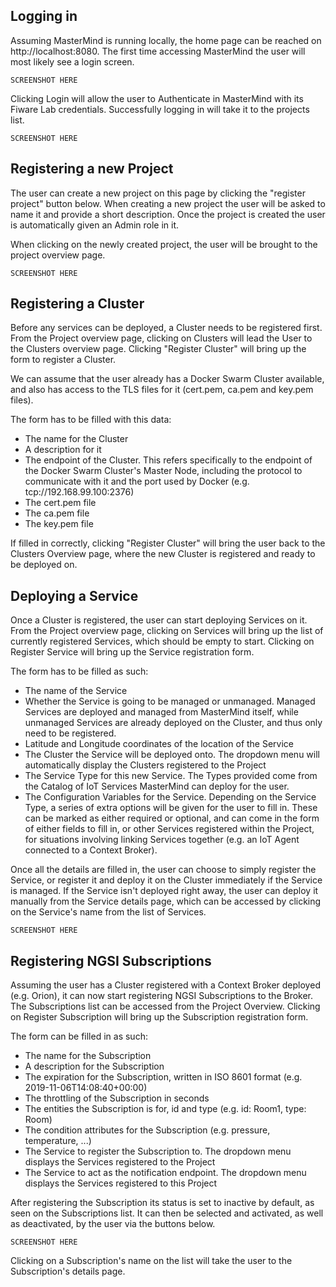 Logging in
----------

Assuming MasterMind is running locally, the home page can be reached on http://localhost:8080. The first time accessing MasterMind the user will most likely see a login screen.

```
SCREENSHOT HERE
```

Clicking Login will allow the user to Authenticate in MasterMind with its Fiware Lab credentials. Successfully logging in will take it to the projects list.

```
SCREENSHOT HERE
```

Registering a new Project
-------------------------

The user can create a new project on this page by clicking the "register project" button below. When creating a new project the user will be asked to name it and provide a short description. Once the project is created the user is automatically given an Admin role in it.

When clicking on the newly created project, the user will be brought to the project overview page.

```
SCREENSHOT HERE
```

Registering a Cluster
---------------------

Before any services can be deployed, a Cluster needs to be registered first. From the Project overview page, clicking on Clusters will lead the User to the Clusters overview page. Clicking "Register Cluster" will bring up the form to register a Cluster.

We can assume that the user already has a Docker Swarm Cluster available, and also has access to the TLS files for it (cert.pem, ca.pem and key.pem files).

The form has to be filled with this data:

  - The name for the Cluster
  - A description for it
  - The endpoint of the Cluster. This refers specifically to the endpoint of the Docker Swarm Cluster's Master Node, including the protocol to communicate with it and the port used by Docker (e.g. tcp://192.168.99.100:2376)
  - The cert.pem file
  - The ca.pem file
  - The key.pem file

If filled in correctly, clicking "Register Cluster" will bring the user back to the Clusters Overview page, where the new Cluster is registered and ready to be deployed on.

Deploying a Service
-------------------

Once a Cluster is registered, the user can start deploying Services on it. From the Project overview page, clicking on Services will bring up the list of currently registered Services, which should be empty to start. Clicking on Register Service will bring up the Service registration form.

The form has to be filled as such:

  - The name of the Service
  - Whether the Service is going to be managed or unmanaged. Managed Services are deployed and managed from MasterMind itself, while unmanaged Services are already deployed on the Cluster, and thus only need to be registered.
  - Latitude and Longitude coordinates of the location of the Service
  - The Cluster the Service will be deployed onto. The dropdown menu will automatically display the Clusters registered to the Project
  - The Service Type for this new Service. The Types provided come from the Catalog of IoT Services MasterMind can deploy for the user.
  - The Configuration Variables for the Service. Depending on the Service Type, a series of extra options will be given for the user to fill in. These can be marked as either required or optional, and can come in the form of either fields to fill in, or other Services registered within the Project, for situations involving linking Services together (e.g. an IoT Agent connected to a Context Broker).

Once all the details are filled in, the user can choose to simply register the Service, or register it and deploy it on the Cluster immediately if the Service is managed. If the Service isn't deployed right away, the user can deploy it manually from the Service details page, which can be accessed by clicking on the Service's name from the list of Services.

```
SCREENSHOT HERE
```

Registering NGSI Subscriptions
------------------------------

Assuming the user has a Cluster registered with a Context Broker deployed (e.g. Orion), it can now start registering NGSI Subscriptions to the Broker. The Subscriptions list can be accessed from the Project Overview. Clicking on Register Subscription will bring up the Subscription registration form.

The form can be filled in as such:

  - The name for the Subscription
  - A description for the Subscription
  - The expiration for the Subscription, written in ISO 8601 format (e.g. 2019-11-06T14:08:40+00:00)
  - The throttling of the Subscription in seconds
  - The entities the Subscription is for, id and type (e.g. id: Room1, type: Room)
  - The condition attributes for the Subscription (e.g. pressure, temperature, ...)
  - The Service to register the Subscription to. The dropdown menu displays the Services registered to the Project
  - The Service to act as the notification endpoint. The dropdown menu displays the Services registered to this Project

After registering the Subscription its status is set to inactive by default, as seen on the Subscriptions list. It can then be selected and activated, as well as deactivated, by the user via the buttons below.

```
SCREENSHOT HERE
```

Clicking on a Subscription's name on the list will take the user to the Subscription's details page.
